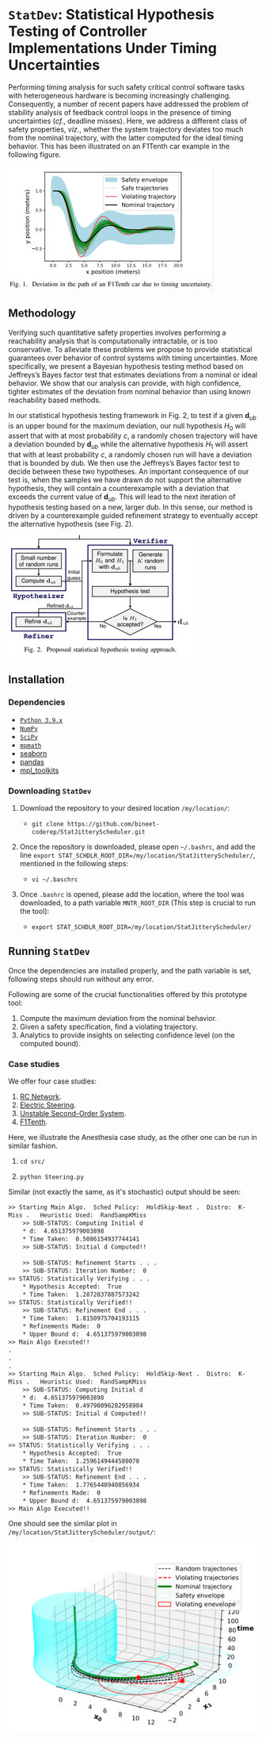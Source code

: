 # `StatDev`: Statistical Hypothesis Testing of Controller Implementations Under Timing Uncertainties

Performing timing analysis for such safety critical control software tasks with heterogeneous hardware is becoming increasingly challenging. Consequently, a number of recent papers have addressed the problem of stability analysis of feedback control loops in the presence of timing uncertainties (_cf._, deadline misses). Here, we address a different class of safety properties, _viz._, whether the system trajectory deviates too much from the nominal trajectory, with the latter computed for the ideal timing behavior. This has been illustrated on an F1Tenth car example in the following figure.

![dev_llust](dev_llust.png)

## Methodology

Verifying such quantitative safety properties involves performing a reachability analysis that is computationally intractable, or is too conservative. To alleviate these problems we propose to provide statistical guarantees over behavior of control systems with timing uncertainties. More specifically, we present a Bayesian hypothesis testing method based on Jeffreys’s Bayes factor test that estimates deviations from a nominal or ideal behavior. We show that our analysis can provide, with high confidence, tighter estimates of the deviation from nominal behavior than using known reachability based methods. 

In our statistical hypothesis testing framework in Fig. 2, to test if a given $\mathbf{d}_{ub}$ is an upper bound for the maximum deviation, our null hypothesis $H_0$ will assert that with at most probability $c$, a randomly chosen trajectory will have a deviation bounded by $\mathbf{d}_{ub}$ while the alternative hypothesis $H_1$ will assert that with at least probability $c$, a randomly chosen run will have a deviation that is bounded by dub. We then use the Jeffreys’s Bayes factor test to decide between these two hypotheses. An important consequence of our test is, when the samples we have drawn do not support the alternative hypothesis, they will contain a counterexample with a deviation that exceeds the current value of $\mathbf{d}_{ub}$. This will lead to the next iteration of hypothesis testing based on a new, larger dub. In this sense, our method is driven by a counterexample guided refinement strategy to eventually accept the alternative hypothesis (see Fig. 2). 

![methodology](methodology.png)

## Installation

### Dependencies

- [`Python 3.9.x`](https://www.python.org/)
- [`NumPy`](https://numpy.org/)
- [`SciPy`](https://scipy.org/)
- [`mpmath`](https://mpmath.org/)
- [seaborn](https://seaborn.pydata.org/)
- [pandas](https://pandas.pydata.org/)
- [mpl_toolkits](https://matplotlib.org/1.3.0/mpl_toolkits/index.html)

### Downloading `StatDev`

1. Download the repository to your desired location `/my/location/`:

   * ```shell
     git clone https://github.com/bineet-coderep/StatJitteryScheduler.git
     ```

2. Once the repository is downloaded, please open `~/.bashrc`, and add the line `export STAT_SCHDLR_ROOT_DIR=/my/location/StatJitteryScheduler/`, mentioned in the following steps:

   * ```shell
     vi ~/.baschrc
     ```

3. Once `.bashrc` is opened, please add the location, where the tool was downloaded, to a path variable `MNTR_ROOT_DIR` (This step is crucial to run the tool):

   * ```shell
     export STAT_SCHDLR_ROOT_DIR=/my/location/StatJitteryScheduler/
     ```

## Running `StatDev`

Once the dependencies are installed properly, and the path variable is set, following steps should run without any error.

Following are some of the crucial functionalities offered by this prototype tool:

1. Compute the maximum deviation from the nominal behavior.
2. Given a safety specification, find a violating trajectory.
3. Analytics to provide insights on selecting confidence level (on the computed bound).

### Case studies

We offer four case studies:

1. [RC Network](https://www.abebooks.com/servlet/SearchResults?sts=t&tn=Signals+and+Linear+Systems&x=51&y=16).
2. [Electric Steering](https://drops.dagstuhl.de/opus/volltexte/2020/12384/pdf/LIPIcs-ECRTS-2020-21.pdf).
3. [Unstable Second-Order System](https://drops.dagstuhl.de/opus/volltexte/2020/12384/pdf/LIPIcs-ECRTS-2020-21.pdf).
4. [F1Tenth](http://proceedings.mlr.press/v123/o-kelly20a.html).

Here, we illustrate the Anesthesia case study, as the other one can be run in similar fashion.

1. ```shell
   cd src/
   ```

2. ```shell
   python Steering.py
   ```

Similar (not exactly the same, as it's stochastic) output should be seen:

```shell
>> Starting Main Algo.	Sched Policy:  HoldSkip-Next .	Distro:  K-Miss .	Heuristic Used:  RandSampKMiss
	>> SUB-STATUS: Computing Initial d
	* d:  4.651375979003898
	* Time Taken:  0.5086154937744141
	>> SUB-STATUS: Initial d Computed!!

	>> SUB-STATUS: Refinement Starts . . .
	>> SUB-STATUS: Iteration Number:  0
>> STATUS: Statistically Verifying . . .
	* Hypothesis Accepted:  True
	* Time Taken:  1.2872037887573242
>> STATUS: Statistically Verified!!
	>> SUB-STATUS: Refinement End . . .
	* Time Taken:  1.8150975704193115
	* Refinements Made:  0
	* Upper Bound d:  4.651375979003898
>> Main Algo Executed!!
.
.
.
>> Starting Main Algo.	Sched Policy:  HoldSkip-Next .	Distro:  K-Miss .	Heuristic Used:  RandSampKMiss
	>> SUB-STATUS: Computing Initial d
	* d:  4.651375979003898
	* Time Taken:  0.49790096282958984
	>> SUB-STATUS: Initial d Computed!!

	>> SUB-STATUS: Refinement Starts . . .
	>> SUB-STATUS: Iteration Number:  0
>> STATUS: Statistically Verifying . . .
	* Hypothesis Accepted:  True
	* Time Taken:  1.2596149444580078
>> STATUS: Statistically Verified!!
	>> SUB-STATUS: Refinement End . . .
	* Time Taken:  1.7765440940856934
	* Refinements Made:  0
	* Upper Bound d:  4.651375979003898
>> Main Algo Executed!!

```

One should see the similar plot in `/my/location/StatJitteryScheduler/output/`:

![op](op.png)
